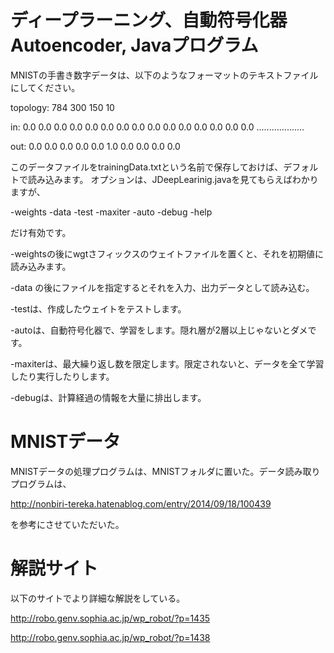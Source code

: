 # ディープラーニング、自動符号化器 Autoencoder, Javaプログラム

MNISTの手書き数字データは、以下のようなフォーマットのテキストファイルにしてください。

topology: 784 300 150 10

in: 0.0 0.0 0.0 0.0 0.0 0.0 0.0 0.0 0.0 0.0 0.0 0.0 0.0 0.0 0.0 ...................

out: 0.0 0.0 0.0 0.0 0.0 1.0 0.0 0.0 0.0 0.0 

このデータファイルをtrainingData.txtという名前で保存しておけば、デフォルトで読み込みます。
オプションは、JDeepLearinig.javaを見てもらえばわかりますが、

-weights -data -test -maxiter -auto -debug -help

だけ有効です。

-weightsの後にwgtさフィックスのウェイトファイルを置くと、それを初期値に読み込みます。

-data の後にファイルを指定するとそれを入力、出力データとして読み込む。

-testは、作成したウェイトをテストします。

-autoは、自動符号化器で、学習をします。隠れ層が2層以上じゃないとダメです。

-maxiterは、最大繰り返し数を限定します。限定されないと、データを全て学習したり実行したりします。

-debugは、計算経過の情報を大量に排出します。

# MNISTデータ

MNISTデータの処理プログラムは、MNISTフォルダに置いた。データ読み取りプログラムは、

http://nonbiri-tereka.hatenablog.com/entry/2014/09/18/100439

を参考にさせていただいた。

# 解説サイト

以下のサイトでより詳細な解説をしている。

http://robo.genv.sophia.ac.jp/wp_robot/?p=1435

http://robo.genv.sophia.ac.jp/wp_robot/?p=1438
